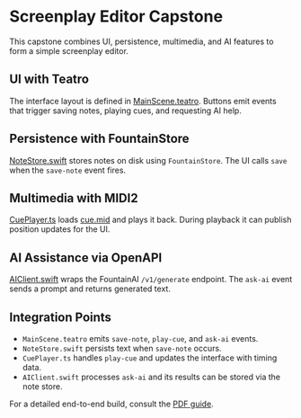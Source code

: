 # Screenplay Editor Capstone

This capstone combines UI, persistence, multimedia, and AI features to form a simple screenplay editor.

## UI with Teatro
The interface layout is defined in [MainScene.teatro](./MainScene.teatro). Buttons emit events that trigger saving notes, playing cues, and requesting AI help.

## Persistence with FountainStore
[NoteStore.swift](./NoteStore.swift) stores notes on disk using `FountainStore`. The UI calls `save` when the `save-note` event fires.

## Multimedia with MIDI2
[CuePlayer.ts](./CuePlayer.ts) loads [cue.mid](./cue.mid) and plays it back. During playback it can publish position updates for the UI.

## AI Assistance via OpenAPI
[AIClient.swift](./AIClient.swift) wraps the FountainAI `/v1/generate` endpoint. The `ask-ai` event sends a prompt and returns generated text.

## Integration Points
- `MainScene.teatro` emits `save-note`, `play-cue`, and `ask-ai` events.
- `NoteStore.swift` persists text when `save-note` occurs.
- `CuePlayer.ts` handles `play-cue` and updates the interface with timing data.
- `AIClient.swift` processes `ask-ai` and its results can be stored via the note store.

For a detailed end-to-end build, consult the [PDF guide](./Building%20a%20macOS%20Screenplay%20Editor%20with%20Teatro%2C%20FountainAI%2C%20and%20MIDI2.pdf).
